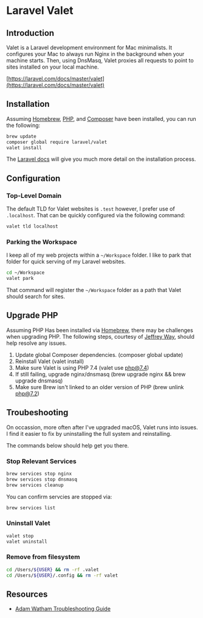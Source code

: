 # Laravel Valet

## Introduction

Valet is a Laravel development environment for Mac minimalists. It configures your Mac to always run Nginx in the background when your machine starts. Then, using DnsMasq, Valet proxies all requests to point to sites installed on your local machine.

[https://laravel.com/docs/master/valet](https://laravel.com/docs/master/valet)

## Installation

Assuming [Homebrew](homebrew.md), [PHP](php.md), and [Composer](composer.md) have been installed, you can run the following:

```bash
brew update
composer global require laravel/valet
valet install
```

The [Laravel docs](https://laravel.com/docs/master/valet#installation) will give you much more detail on the installation process.

## Configuration

### Top-Level Domain

The default TLD for Valet websites is `.test` however, I prefer use of `.localhost`. That can be quickly configured via the following command:

```bash
valet tld localhost
```

### Parking the Workspace

I keep all of my web projects within a `~/Workspace` folder. I like to park that folder for quick serving of my Laravel websites.

```bash
cd ~/Workspace
valet park
```

That command will register the `~/Workspace` folder as a path that Valet should search for sites.

## Upgrade PHP

Assuming PHP Has been installed via [Homebrew](https://brew.sh/), there may be challenges when upgrading PHP. The following steps, courtesy of [Jeffrey Way](https://twitter.com/jeffrey_way), should help resolve any issues.

1. Update global Composer dependencies. (composer global update)
2. Reinstall Valet (valet install)
3. Make sure Valet is using PHP 7.4 (valet use php@7.4)
4. If still failing, upgrade nginx/dnsmasq (brew upgrade nginx && brew upgrade dnsmasq)
5. Make sure Brew isn't linked to an older version of PHP (brew unlink php@7.2)

## Troubeshooting

On occassion, more often after I've upgraded macOS, Valet runs into issues. I find it easier to fix by uninstalling the full system and reinstalling.

The commands below should help get you there.

### Stop Relevant Services

```bash
brew services stop nginx
brew services stop dnsmasq
brew services cleanup
```

You can confirm servcies are stopped via:

```bash
brew services list
```

### Uninstall Valet

```bash
valet stop
valet uninstall
```

### Remove from filesystem

```bash
cd /Users/${USER} && rm -rf .valet
cd /Users/${USER}/.config && rm -rf valet
```

## Resources

* [Adam Watham Troubleshooting Guide](https://gist.github.com/adamwathan/6ea40e90a804ea2b3f9f24146d86ad7f)
